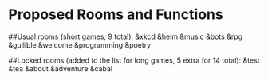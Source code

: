# Proposed Rooms and Functions
##Usual rooms (short games, 9 total):
&xkcd 
&heim
&music
&bots
&rpg
&gullible
&welcome
&programming
&poetry

##Locked rooms (added to the list for long games, 5 extra for 14 total):
&test
&tea
&about
&adventure
&cabal
